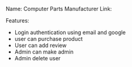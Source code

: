 Name: Computer Parts Manufacturer 
Link:

Features:
* Login authentication using email and google
* user can purchase product
* User can add review
* Admin can make admin
* Admin delete user